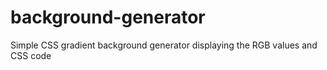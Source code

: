 # background-generator
Simple CSS gradient background generator displaying the RGB values and CSS code 
